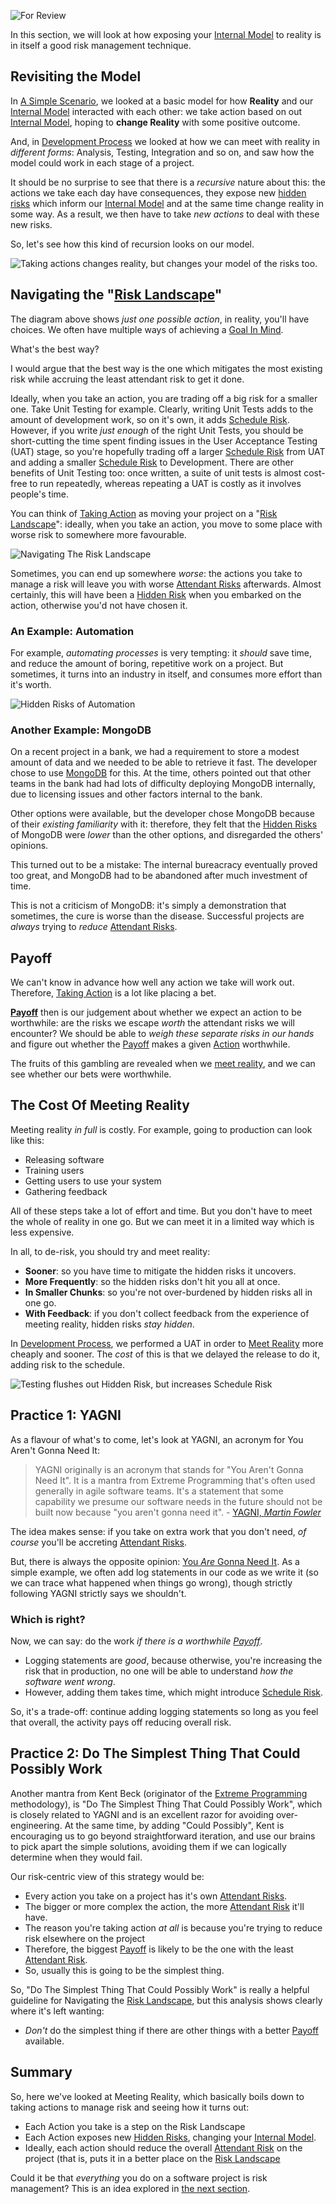 ![For Review](../images/state/for-review.png)

In this section, we will look at how exposing your [Internal Model](Glossary#Internal-Model) to reality is in itself a good risk management technique.

## Revisiting the Model

In [A Simple Scenario](A-Simple-Scenario), we looked at a basic model for how **Reality** and our [Internal Model](Glossary#Internal-Model) interacted with each other:  we take action based on out [Internal Model](Glossary#Internal-Model), hoping to **change Reality** with some positive outcome.

And, in [Development Process](Development-Process) we looked at how we can meet with reality in _different forms_:  Analysis, Testing, Integration and so on, and saw how the model could work in each stage of a project.

It should be no surprise to see that there is a _recursive_ nature about this:   the actions we take each day have consequences, they expose new [hidden risks](Glossary#hidden-risk) which inform our [Internal Model](Glossary#Internal-Model) and at the same time change reality in some way.  As a result, we then have to take _new actions_ to deal with these new risks.  

So, let's see how this kind of recursion looks on our model.

![Taking actions changes reality, but changes your model of the risks too](images/generated/introduction/model_vs_reality_2.png).

## Navigating the "[Risk Landscape](Risk-Landscape)"

The diagram above shows _just one possible action_, in reality, you'll have choices.  We often have multiple ways of achieving a [Goal In Mind](Glossary#Goal-In-Mind).  

What's the best way?  

I would argue that the best way is the one which mitigates the most existing risk while accruing the least attendant risk to get it done.  

Ideally, when you take an action, you are trading off a big risk for a smaller one.  Take Unit Testing for example.  Clearly, writing Unit Tests adds to the amount of development work, so on it's own, it adds [Schedule Risk](Scarcity-Risk#schedule-risk).   However, if you write _just enough_ of the right Unit Tests, you should be short-cutting the time spent finding issues in the User Acceptance Testing (UAT) stage, so you're hopefully trading off a larger [Schedule Risk](Scarcity-Risk#schedule-risk) from UAT and adding a smaller [Schedule Risk](Scarcity-Risk#schedule-risk) to Development.  There are other benefits of Unit Testing too:  once written, a suite of unit tests is almost cost-free to run repeatedly, whereas repeating a UAT is costly as it involves people's time.

You can think of [Taking Action](Glossary#taking-action) as moving your project on a "[Risk Landscape](Risk-Landscape)":  ideally, when you take an action, you move to some place with worse risk to somewhere more favourable.

![Navigating The Risk Landscape](images/generated/introduction/risk_landscape_1.png)

Sometimes, you can end up somewhere _worse_:  the actions you take to manage a risk will leave you with worse [Attendant Risks](Glossary#attendant-risk) afterwards.  Almost certainly, this will have been a [Hidden Risk](Glossary#hidden-risk) when you embarked on the action, otherwise you'd not have chosen it.  

### An Example: Automation

For example, _automating processes_ is very tempting: it _should_ save time, and reduce the amount of boring, repetitive work on a project.  But sometimes, it turns into an industry in itself, and consumes more effort than it's worth. 

![Hidden Risks of Automation](images/generated/introduction/risk_landscape_2_automating.png)

### Another Example: MongoDB

On a recent project in a bank, we had a requirement to store a modest amount of data and we needed to be able to retrieve it fast.  The developer chose to use [MongoDB](https://www.mongodb.com) for this.  At the time, others pointed out that other teams in the bank had had lots of difficulty deploying MongoDB internally, due to licensing issues and other factors internal to the bank.

Other options were available, but the developer chose MongoDB because of their _existing familiarity_ with it:   therefore, they felt that the [Hidden Risks](Glossary#hidden-risk) of MongoDB were _lower_ than the other options, and disregarded the others' opinions.

This turned out to be a mistake:  The internal bureacracy eventually proved too great, and MongoDB had to be abandoned after much investment of time.

This is not a criticism of MongoDB: it's simply a demonstration that sometimes, the cure is worse than the disease.  Successful projects are _always_ trying to _reduce_ [Attendant Risks](Glossary#attendant-risk).  

## Payoff

We can't know in advance how well any action we take will work out.  Therefore, [Taking Action](Glossary#taking-action) is a lot like placing a bet.  

**[Payoff](Glossary#payoff)** then is our judgement about whether we expect an action to be worthwhile:  are the risks we escape _worth_ the attendant risks we will encounter?  We should be able to _weigh these separate risks in our hands_ and figure out whether the [Payoff](Glossary#payoff) makes a given [Action](Glossary#taking-action) worthwhile.  

The fruits of this gambling are revealed when we [meet reality](Glossary#meet-reality), and we can see whether our bets were worthwhile. 

## The Cost Of Meeting Reality

Meeting reality _in full_ is costly.  For example, going to production can look like this:

- Releasing software
- Training users
- Getting users to use your system
- Gathering feedback

All of these steps take a lot of effort and time.   But you don't have to meet the whole of reality in one go.  But we can meet it in a limited way which is less expensive.  

In all, to de-risk, you should try and meet reality:

- **Sooner**: so you have time to mitigate the hidden risks it uncovers.
- **More Frequently**: so the hidden risks don't hit you all at once.
- **In Smaller Chunks**: so you're not over-burdened by hidden risks all in one go.
- **With Feedback**: if you don't collect feedback from the experience of meeting reality, hidden risks _stay hidden_.

In [Development Process](Development-Process), we performed a UAT in order to [Meet Reality](Glossary#Meet-Reality) more cheaply and sooner.  The _cost_ of this is that we delayed the release to do it, adding risk to the schedule.  

![Testing flushes out Hidden Risk, but increases Schedule Risk](images/generated/introduction/meeting_reality_testing.png)

## Practice 1: YAGNI 

As a flavour of what's to come, let's look at YAGNI, an acronym for You Aren't Gonna Need It:

> YAGNI originally is an acronym that stands for "You Aren't Gonna Need It". It is a mantra from Extreme Programming that's often used generally in agile software teams. It's a statement that some capability we presume our software needs in the future should not be built now because "you aren't gonna need it".  - [YAGNI, _Martin Fowler_](https://www.martinfowler.com/bliki/Yagni.html)

The idea makes sense:  if you take on extra work that you don't need, _of course_ you'll be accreting [Attendant Risks](Glossary#attendant-risk).

But, there is always the opposite opinion:  [You _Are_ Gonna Need It](http://wiki.c2.com/?YouAreGonnaNeedIt).  As a simple example, we often add log statements in our code as we write it (so we can trace what happened when things go wrong), though strictly following YAGNI strictly says we shouldn't.  

### Which is right?

Now, we can say:  do the work _if there is a worthwhile [Payoff](Glossary#payoff)_.  

 - Logging statements are _good_, because otherwise, you're increasing the risk that in production, no one will be able to understand _how the software went wrong_.
 - However, adding them takes time, which might introduce [Schedule Risk](Scarcity-Risk#schedule-risk).
 
So, it's a trade-off: continue adding logging statements so long as you feel that overall, the activity pays off reducing overall risk.

## Practice 2: Do The Simplest Thing That Could Possibly Work

Another mantra from Kent Beck (originator of the [Extreme Programming](https://en.wikipedia.org/wiki/Extreme_programming) methodology), is "Do The Simplest Thing That Could Possibly Work", which is closely related to YAGNI and is an excellent razor for avoiding over-engineering.  At the same time, by adding "Could Possibly", Kent is encouraging us to go beyond straightforward iteration, and use our brains to pick apart the simple solutions, avoiding them if we can logically determine when they would fail. 

Our risk-centric view of this strategy would be:

- Every action you take on a project has it's own [Attendant Risks](Glossary#attendant-risk).
- The bigger or more complex the action, the more [Attendant Risk](Glossary#attendant-risk) it'll have.
- The reason you're taking action _at all_ is because you're trying to reduce risk elsewhere on the project 
- Therefore, the biggest [Payoff](Glossary#payoff) is likely to be the one with the least [Attendant Risk](Glossary#attendant-risk).
- So, usually this is going to be the simplest thing.

So, "Do The Simplest Thing That Could Possibly Work" is really a helpful guideline for Navigating the [Risk Landscape](Risk-Landscape), but this analysis shows clearly where it's left wanting:

 - _Don't_ do the simplest thing if there are other things with a better [Payoff](Glossary#payoff) available. 

## Summary

So, here we've looked at Meeting Reality, which basically boils down to taking actions to manage risk and seeing how it turns out:

- Each Action you take is a step on the Risk Landscape
- Each Action exposes new [Hidden Risks](Glossary#hidden-risk), changing your [Internal Model](Glossary#Internal-Model).
- Ideally, each action should reduce the overall [Attendant Risk](Glossary#attendant-risk) on the project (that is, puts it in a better place on the [Risk Landscape](Glossary#risk-landscape)

Could it be that _everything_ you do on a software project is risk management? <!-- tweet-end --> This is an idea explored in [the next section](Just-Risk).



 